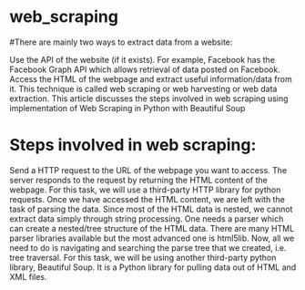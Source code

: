 # web_scraping

#There are mainly two ways to extract data from a website:

Use the API of the website (if it exists). 
For example, Facebook has the Facebook Graph API which allows retrieval of data posted on Facebook.
Access the HTML of the webpage and extract useful information/data from it. 
This technique is called web scraping or web harvesting or web data extraction.
This article discusses the steps involved in web scraping using  implementation of Web Scraping in
Python with Beautiful Soup


# Steps involved in web scraping: 

Send a HTTP request to the URL of the webpage you want to access. 
The server responds to the request by returning the HTML content of the webpage. 
For this task, we will use a third-party HTTP library for python requests.
Once we have accessed the HTML content, we are left with the task of parsing the data. 
Since most of the HTML data is nested, we cannot extract data simply through string processing. 
One needs a parser which can create a nested/tree structure of the HTML data.
There are many HTML parser libraries available but the most advanced one is html5lib.
Now, all we need to do is navigating and searching the parse tree that we created, i.e. tree traversal. 
For this task, we will be using another third-party python library, Beautiful Soup. 
It is a Python library for pulling data out of HTML and XML files.
